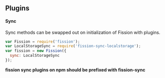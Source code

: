 ## Plugins

#### Sync
Sync methods can be swapped out on initialization of Fission with plugins.

```js
var Fission = require('fission');
var LocalStorageSync = require('fission-sync-localstorage');
var fission = new Fission({
  sync: LocalStorageSync
});

```

**fission sync plugins on npm should be prefixed with fission-sync**

